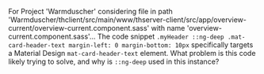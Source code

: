 For Project 'Warmduscher' considering file in path 'Warmduscher/thclient/src/main/www/thserver-client/src/app/overview-current/overview-current.component.sass' with name 'overview-current.component.sass'... 
The code snippet `.myHeader ::ng-deep .mat-card-header-text margin-left: 0 margin-bottom: 10px` specifically targets a Material Design `mat-card-header-text` element. What problem is this code likely trying to solve, and why is `::ng-deep` used in this instance?